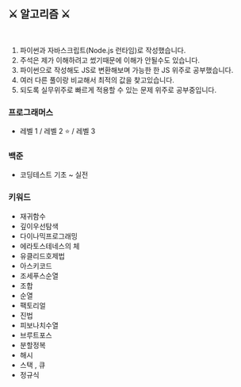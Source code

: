 ## ⚔ 알고리즘 ⚔

<br>

1. 파이썬과 자바스크립트(Node.js 런타임)로 작성했습니다.
2. 주석은 제가 이해하려고 썼기때문에 이해가 안될수도 있습니다.
3. 파이썬으로 작성해도 JS로 변환해보며 가능한 한 JS 위주로 공부했습니다.
4. 여러 다른 풀이랑 비교해서 최적의 값을 찾고있습니다.
5. 되도록 실무위주로 빠르게 적용할 수 있는 문제 위주로 공부중입니다.

### 프로그래머스

- 레벨 1 / 레벨 2 ⭐ / 레벨 3

### 백준

- 코딩테스트 기초 ~ 실전

### 키워드

- 재귀함수
- 깊이우선탐색
- 다이나믹프로그래밍
- 에라토스테네스의 체
- 유클리드호제법
- 아스키코드
- 조세푸스순열
- 조합
- 순열
- 팩토리얼
- 진법
- 피보나치수열
- 브루트포스
- 분할정복
- 해시
- 스택 , 큐
- 정규식

<br>
<br>
